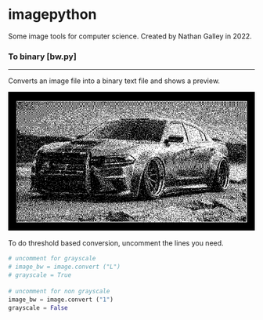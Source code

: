 # imagepython


Some image tools for computer science. Created by Nathan Galley in 2022.

###  To binary [bw.py]
------------
Converts an image file into a binary text file and shows a preview.

[![Car](https://github.com/Nbobito/imagepython/blob/master/example.png?raw=true "Car")](https://github.com/Nbobito/imagepython/blob/master/example.png "Car")

To do threshold based conversion, uncomment the lines you need.
```python
# uncomment for grayscale
# image_bw = image.convert ("L")
# grayscale = True

# uncomment for non grayscale
image_bw = image.convert ("1")
grayscale = False
```